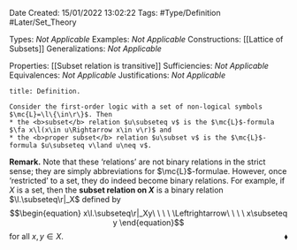 <div class="topSpace"></div>

Date Created: 15/01/2022 13:02:22
Tags: #Type/Definition #Later/Set_Theory

Types: <i>Not Applicable</i>
Examples: <i>Not Applicable</i> 
Constructions: [[Lattice of Subsets]]
Generalizations: <i>Not Applicable</i>

Properties: [[Subset relation is transitive]]
Sufficiencies: <i>Not Applicable</i>
Equivalences: <i>Not Applicable</i>
Justifications: <i>Not Applicable</i>

``` ad-Definition
title: Definition.

Consider the first-order logic with a set of non-logical symbols $\mc{L}=\l\{\in\r\}$. Then
* the <b>subset</b> relation $u\subseteq v$ is the $\mc{L}$-formula $\fa x\l(x\in u\Rightarrow x\in v\r)$ and
* the <b>proper subset</b> relation $u\subset v$ is the $\mc{L}$-formula $u\subseteq v\land u\neq v$.

```

<b>Remark.</b> Note that these ‘relations$\textrm{'}$ are not binary relations in the strict sense; they are simply abbreviations for $\mc{L}$-formulae. However, once ‘restricted$\textrm{'}$ to a set, they do indeed become binary relations. For example, if $X$ is a set, then the <b>subset relation on $X$</b> is a binary relation $\l.\subseteq\r|_X$ defined by
$$\begin{equation}
    x\l.\subseteq\r|_Xy\ \ \ \ \Leftrightarrow\ \ \ \ x\subseteq y
\end{equation}$$
for all $x,y\in X$.<span style="float:right;">$\blacklozenge$</span>
